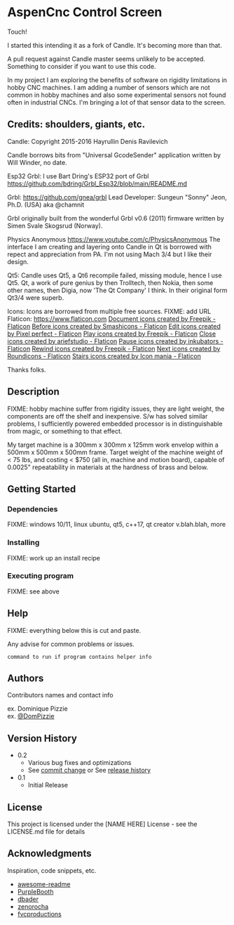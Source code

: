 # AspenCnc Control Screen

Touch!

I started this intending it as a fork of Candle. It's becoming more than that. 

A pull request against Candle master seems unlikely to be accepted. Something 
to consider if you want to use this code.

In my project I am exploring the benefits of software on rigidity limitations 
in hobby CNC machines. I am adding a number of sensors which are not common 
in hobby machines and also some experimental sensors not found often
in industrial CNCs. I'm bringing a lot of that sensor data to the screen.

## Credits: shoulders, giants, etc.

  Candle:
    Copyright 2015-2016 Hayrullin Denis Ravilevich
   
  Candle borrows bits from "Universal GcodeSender" 
      application written by Will Winder, no date.
  
  Esp32 Grbl:
      I use Bart Dring's ESP32 port of Grbl
      https://github.com/bdring/Grbl_Esp32/blob/main/README.md
  
  Grbl:
      https://github.com/gnea/grbl
      Lead Developer: Sungeun "Sonny" Jeon, Ph.D. (USA) aka @chamnit
  
  Grbl originally built from the wonderful Grbl v0.6 (2011) 
      firmware written by Simen Svale Skogsrud (Norway).
  
  Physics Anonymous
      https://www.youtube.com/c/PhysicsAnonymous
      The interface I am creating and layering onto Candle in Qt is borrowed 
      with repect and appreciation from PA. I'm not using Mach 3/4 but I like 
      their design.

  Qt5:
      Candle uses Qt5, a Qt6 recompile failed, missing module, hence I use Qt5.
      Qt, a work of pure genius by then Trolltech, then Nokia, then some other
      names, then Digia, now 'The Qt Company' I think. In their original form
      Qt3/4 were superb. 

  Icons:
      Icons are borrowed from multiple free sources.
      <Oxygen>
        FIXME: add URL
      Flaticon: https://www.flaticon.com
        <a href="https://www.flaticon.com/free-icons/document" 
          title="document icons">
          Document icons created by Freepik - Flaticon</a>
        <a href="https://www.flaticon.com/free-icons/before" 
           title="before icons">
          Before icons created by Smashicons - Flaticon</a> 
        <a href="https://www.flaticon.com/free-icons/edit" title="edit icons">
          Edit icons created by Pixel perfect - Flaticon</a>
        <a href="https://www.flaticon.com/free-icons/play" title="play icons">
          Play icons created by Freepik - Flaticon</a>
<a href="https://www.flaticon.com/free-icons/close" title="close icons">Close icons created by ariefstudio - Flaticon</a>
<a href="https://www.flaticon.com/free-icons/pause" title="pause icons">Pause icons created by inkubators - Flaticon</a>
<a href="https://www.flaticon.com/free-icons/rewind" title="rewind icons">Rewind icons created by Freepik - Flaticon</a>
<a href="https://www.flaticon.com/free-icons/next" title="next icons">Next icons created by Roundicons - Flaticon</a>
<a href="https://www.flaticon.com/free-icons/stairs" title="stairs icons">Stairs icons created by Icon mania - Flaticon</a>

  Thanks folks.

## Description

FIXME: hobby machine suffer from rigidity issues, they are light weight, the
components are off the shelf and inexpensive. S/w has solved similar problems,
I sufficiently powered embedded processor is in distinguishable from magic,
or something to that effect.

My target machine is a 300mm x 300mm x 125mm work envelop  within a 
500mm x 500mm x 500mm frame. Target weight of the machine weight of < 75 lbs,
and costing < $750 (all in, machine and motion board), capable of 0.0025" 
repeatability in materials at the hardness of brass and below.


## Getting Started

### Dependencies

FIXME: windows 10/11, linux ubuntu, qt5, c++17, qt creator v.blah.blah, more

### Installing

FIXME: work up an install recipe

### Executing program

FIXME: see above

## Help

FIXME: everything below this is cut and paste.

Any advise for common problems or issues.
```
command to run if program contains helper info
```

## Authors

Contributors names and contact info

ex. Dominique Pizzie  
ex. [@DomPizzie](https://twitter.com/dompizzie)

## Version History

* 0.2
    * Various bug fixes and optimizations
    * See [commit change]() or See [release history]()
* 0.1
    * Initial Release

## License

This project is licensed under the [NAME HERE] License - see the LICENSE.md file for details

## Acknowledgments


Inspiration, code snippets, etc.
* [awesome-readme](https://github.com/matiassingers/awesome-readme)
* [PurpleBooth](https://gist.github.com/PurpleBooth/109311bb0361f32d87a2)
* [dbader](https://github.com/dbader/readme-template)
* [zenorocha](https://gist.github.com/zenorocha/4526327)
* [fvcproductions](https://gist.github.com/fvcproductions/1bfc2d4aecb01a834b46)
